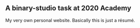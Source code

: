 ## A binary-studio task at 2020 Academy
My very own personal website. Basically this is just a résumé.
